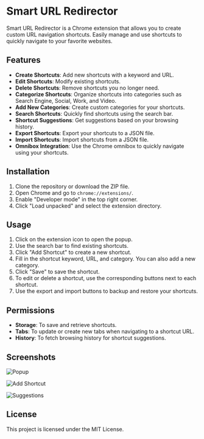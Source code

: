 # Smart URL Redirector

Smart URL Redirector is a Chrome extension that allows you to create custom URL navigation shortcuts. Easily manage and use shortcuts to quickly navigate to your favorite websites.

## Features

- **Create Shortcuts**: Add new shortcuts with a keyword and URL.
- **Edit Shortcuts**: Modify existing shortcuts.
- **Delete Shortcuts**: Remove shortcuts you no longer need.
- **Categorize Shortcuts**: Organize shortcuts into categories such as Search Engine, Social, Work, and Video.
- **Add New Categories**: Create custom categories for your shortcuts.
- **Search Shortcuts**: Quickly find shortcuts using the search bar.
- **Shortcut Suggestions**: Get suggestions based on your browsing history.
- **Export Shortcuts**: Export your shortcuts to a JSON file.
- **Import Shortcuts**: Import shortcuts from a JSON file.
- **Omnibox Integration**: Use the Chrome omnibox to quickly navigate using your shortcuts.

## Installation

1. Clone the repository or download the ZIP file.
2. Open Chrome and go to `chrome://extensions/`.
3. Enable "Developer mode" in the top right corner.
4. Click "Load unpacked" and select the extension directory.

## Usage

1. Click on the extension icon to open the popup.
2. Use the search bar to find existing shortcuts.
3. Click "Add Shortcut" to create a new shortcut.
4. Fill in the shortcut keyword, URL, and category. You can also add a new category.
5. Click "Save" to save the shortcut.
6. To edit or delete a shortcut, use the corresponding buttons next to each shortcut.
7. Use the export and import buttons to backup and restore your shortcuts.

## Permissions

- **Storage**: To save and retrieve shortcuts.
- **Tabs**: To update or create new tabs when navigating to a shortcut URL.
- **History**: To fetch browsing history for shortcut suggestions.

## Screenshots

![Popup](screenshots/popup.png)

![Add Shortcut](screenshots/add_shortcut.png)

![Suggestions](screenshots/suggestions.png)

## License

This project is licensed under the MIT License.

